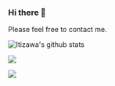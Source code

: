 ### Hi there 👋

Please feel free to contact me.

![Itizawa's github stats](https://github-readme-stats.vercel.app/api?username=itizawa&show_icons=true&theme=dark)

[![](https://github-profile-summary-cards.vercel.app/api/cards/most-commit-language?username=itizawa&theme=nord_dark)](https://github.com/vn7n24fzkq/github-profile-summary-cards-example)

[![](https://github-profile-summary-cards.vercel.app/api/cards/profile-details?username=itizawa&theme=nord_dark)](https://github.com/vn7n24fzkq/github-profile-summary-cards-example)
